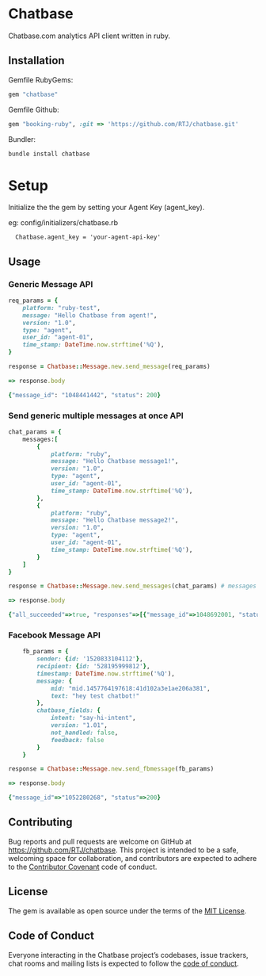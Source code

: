 # Chatbase

Chatbase.com analytics API client written in ruby.

## Installation

Gemfile RubyGems:
```ruby
gem "chatbase"
```

Gemfile Github:
```ruby
gem "booking-ruby", :git => 'https://github.com/RTJ/chatbase.git'
```

Bundler:
```ruby
bundle install chatbase
```

# Setup

Initialize the the gem by setting your Agent Key (agent_key).

eg: config/initializers/chatbase.rb

```
  Chatbase.agent_key = 'your-agent-api-key'
```

## Usage


### Generic Message API
```ruby
req_params = {
    platform: "ruby-test",
    message: "Hello Chatbase from agent!",
    version: "1.0",
    type: "agent",
    user_id: "agent-01",
    time_stamp: DateTime.now.strftime('%Q'),
}

response = Chatbase::Message.new.send_message(req_params)

=> response.body

{"message_id": "1048441442", "status": 200}
```

### Send generic multiple messages at once API

```ruby
chat_params = {
    messages:[
        {
            platform: "ruby",
            message: "Hello Chatbase message1!",
            version: "1.0",
            type: "agent",
            user_id: "agent-01",
            time_stamp: DateTime.now.strftime('%Q'),
        },
        {
            platform: "ruby",
            message: "Hello Chatbase message2!",
            version: "1.0",
            type: "agent",
            user_id: "agent-01",
            time_stamp: DateTime.now.strftime('%Q'),
        }
    ]
}

response = Chatbase::Message.new.send_messages(chat_params) # messages not message

=> response.body

{"all_succeeded"=>true, "responses"=>[{"message_id"=>1048692001, "status"=>"success"}, {"message_id"=>1048692002, "status"=>"success"}], "status"=>200} 
```

### Facebook Message API
```ruby
    fb_params = {
        sender: {id: '1520833104112'},
        recipient: {id: '528195999812'},
        timestamp: DateTime.now.strftime('%Q'),
        message: {
            mid: "mid.1457764197618:41d102a3e1ae206a381",
            text: "hey test chatbot!"
        },
        chatbase_fields: {
            intent: "say-hi-intent",
            version: "1.01",
            not_handled: false,
            feedback: false
        }
    }

response = Chatbase::Message.new.send_fbmessage(fb_params)

=> response.body

{"message_id"=>"1052280268", "status"=>200}
```

## Contributing

Bug reports and pull requests are welcome on GitHub at https://github.com/RTJ/chatbase. This project is intended to be a safe, welcoming space for collaboration, and contributors are expected to adhere to the [Contributor Covenant](http://contributor-covenant.org) code of conduct.

## License

The gem is available as open source under the terms of the [MIT License](http://opensource.org/licenses/MIT).

## Code of Conduct

Everyone interacting in the Chatbase project’s codebases, issue trackers, chat rooms and mailing lists is expected to follow the [code of conduct](https://github.com/RTJ/chatbase/blob/master/CODE_OF_CONDUCT.md).
